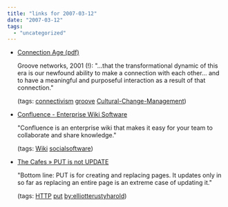 ```yaml
---
title: "links for 2007-03-12"
date: "2007-03-12"
tags: 
  - "uncategorized"
---
```


- [Connection Age (pdf)](http://www.groove.net/pdf/connectionage.pdf)
    
    Groove networks, 2001 (!): "...that the transformational dynamic of this era is our newfound ability to make a connection with each other... and to have a meaningful and purposeful interaction as a result of that connection."
    
    (tags: [connectivism](http://del.icio.us/heinzwittenbrink/connectivism) [groove](http://del.icio.us/heinzwittenbrink/groove) [Cultural-Change-Management](http://del.icio.us/heinzwittenbrink/Cultural-Change-Management))
    
- [Confluence - Enterprise Wiki Software](http://www.atlassian.com/software/confluence/)
    
    "Confluence is an enterprise wiki that makes it easy for your team to collaborate and share knowledge."
    
    (tags: [Wiki](http://del.icio.us/heinzwittenbrink/Wiki) [socialsoftware](http://del.icio.us/heinzwittenbrink/socialsoftware))
    
- [The Cafes » PUT is not UPDATE](http://cafe.elharo.com/web/put-is-not-update/)
    
    "Bottom line: PUT is for creating and replacing pages. It updates only in so far as replacing an entire page is an extreme case of updating it."
    
    (tags: [HTTP](http://del.icio.us/heinzwittenbrink/HTTP) [put](http://del.icio.us/heinzwittenbrink/put) [by:elliotterustyharold](http://del.icio.us/heinzwittenbrink/by:elliotterustyharold))
